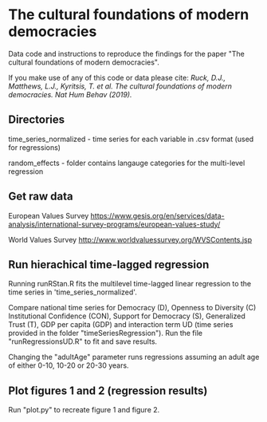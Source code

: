 # The cultural foundations of modern democracies

Data code and instructions to reproduce the findings for the paper "The cultural foundations of modern democracies".

If you make use of any of this code or data please cite: *Ruck, D.J., Matthews, L.J., Kyritsis, T. et al. The cultural foundations of modern democracies. Nat Hum Behav (2019).*

## Directories
time_series_normalized - time series for each variable in .csv format (used for regressions)

random_effects - folder contains langauge categories for the multi-level regression

## Get raw data
European Values Survey https://www.gesis.org/en/services/data-analysis/international-survey-programs/european-values-study/

World Values Survey http://www.worldvaluessurvey.org/WVSContents.jsp

## Run hierachical time-lagged regression

Running runRStan.R fits the multilevel time-lagged linear regression to the time series in 'time_series_normalized'.

Compare national time series for Democracy (D), Openness to Diversity  (C) Institutional Confidence (CON), Support for Democracy (S), Generalized Trust (T), GDP per capita (GDP) and interaction term UD (time series provided in the folder "timeSeriesRegression"). Run the file "runRegressionsUD.R" to fit and save results.

Changing the "adultAge" parameter runs regressions assuming an adult age of either 0-10, 10-20 or 20-30 years.  

## Plot figures 1 and 2 (regression results) 

Run "plot.py" to recreate figure 1 and figure 2.  
